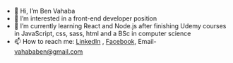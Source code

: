 - 👋 Hi, I’m Ben Vahaba
- 👀 I’m interested in a front-end developer position
- 🌱 I’m currently learning React and Node.js after finishing Udemy courses in JavaScript, css, sass, html and a BSc in computer science
- 📫 How to reach me: <a href="https://www.linkedin.com/in/ben-vahaba-b41802166/">LinkedIn</a> , <a href="https://www.facebook.com/ben.vahaba.1//">Facebook</a>, Email- vahababen@gmail.com

<!---
benvahaba/benvahaba is a ✨ special ✨ repository because its `README.md` (this file) appears on your GitHub profile.
You can click the Preview link to take a look at your changes.
--->
